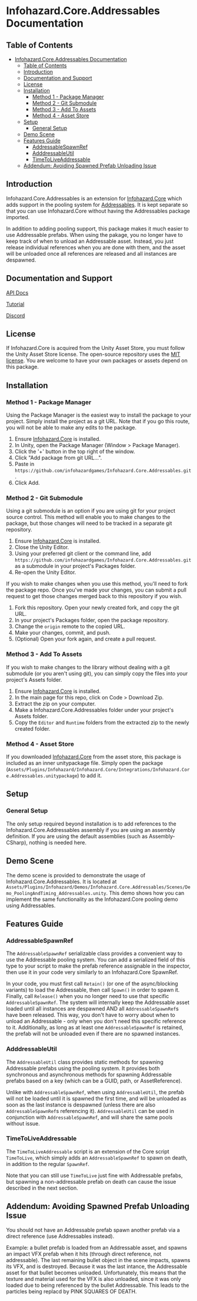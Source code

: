 ﻿# Infohazard.Core.Addressables Documentation

## Table of Contents

- [Infohazard.Core.Addressables Documentation](#infohazardcoreaddressables-documentation)
  - [Table of Contents](#table-of-contents)
  - [Introduction](#introduction)
  - [Documentation and Support](#documentation-and-support)
  - [License](#license)
  - [Installation](#installation)
    - [Method 1 - Package Manager](#method-1---package-manager)
    - [Method 2 - Git Submodule](#method-2---git-submodule)
    - [Method 3 - Add To Assets](#method-3---add-to-assets)
    - [Method 4 - Asset Store](#method-4---asset-store)
  - [Setup](#setup)
    - [General Setup](#general-setup)
  - [Demo Scene](#demo-scene)
  - [Features Guide](#features-guide)
    - [AddressableSpawnRef](#addressablespawnref)
    - [AdddressableUtil](#adddressableutil)
    - [TimeToLiveAddressable](#timetoliveaddressable)
  - [Addendum: Avoiding Spawned Prefab Unloading Issue](#addendum-avoiding-spawned-prefab-unloading-issue)

## Introduction

Infohazard.Core.Addressables is an extension for [Infohazard.Core](https://github.com/infohazardgames/Infohazard.Core) which adds support in the pooling system for [Addressables](https://docs.unity3d.com/Manual/com.unity.addressables.html). It is kept separate so that you can use Infohazard.Core without having the Addressables package imported.

In addition to adding pooling support, this package makes it much easier to use Addressable prefabs. When using the pakage, you no longer have to keep track of when to unload an Addressable asset. Instead, you just release individual references when you are done with them, and the asset will be unloaded once all references are released and all instances are despawned.

## Documentation and Support

[API Docs](https://www.infohazardgames.com/docs/Infohazard.Core.Addressables/html/)

[Tutorial](https://www.youtube.com/playlist?list=PLpnNr8QNHD90TDqamYqA95ENh4eIQVvhS)

[Discord](https://discord.gg/V2jTnpS8zZ)

## License

If Infohazard.Core is acquired from the Unity Asset Store, you must follow the Unity Asset Store license.
The open-source repository uses the [MIT license](https://opensource.org/licenses/MIT).
You are welcome to have your own packages or assets depend on this package.

## Installation

### Method 1 - Package Manager

Using the Package Manager is the easiest way to install the package to your project. Simply install the project as a git URL. Note that if you go this route, you will not be able to make any edits to the package.

1. Ensure [Infohazard.Core](https://github.com/infohazardgames/Infohazard.Core) is installed.
2. In Unity, open the Package Manager (Window > Package Manager).
3. Click the '+' button in the top right of the window.
4. Click "Add package from git URL...".
5. Paste in `https://github.com/infohazardgames/Infohazard.Core.Addressables.git`.
6. Click Add.

### Method 2 - Git Submodule

Using a git submodule is an option if you are using git for your project source control. This method will enable you to make changes to the package, but those changes will need to be tracked in a separate git repository.

1. Ensure [Infohazard.Core](https://github.com/infohazardgames/Infohazard.Core) is installed.
2. Close the Unity Editor.
3. Using your preferred git client or the command line, add `https://github.com/infohazardgames/Infohazard.Core.Addressables.git` as a submodule in your project's Packages folder.
4. Re-open the Unity Editor.

If you wish to make changes when you use this method, you'll need to fork the package repo. Once you've made your changes, you can submit a pull request to get those changes merged back to this repository if you wish.

1. Fork this repository. Open your newly created fork, and copy the git URL.
2. In your project's Packages folder, open the package repository.
3. Change the `origin` remote to the copied URL.
4. Make your changes, commit, and push.
5. (Optional) Open your fork again, and create a pull request.

### Method 3 - Add To Assets

If you wish to make changes to the library without dealing with a git submodule (or you aren't using git), you can simply copy the files into your project's Assets folder.

1. Ensure [Infohazard.Core](https://github.com/infohazardgames/Infohazard.Core) is installed.
2. In the main page for this repo, click on Code > Download Zip.
3. Extract the zip on your computer.
4. Make a Infohazard.Core.Addressables folder under your project's Assets folder.
5. Copy the `Editor` and `Runtime` folders from the extracted zip to the newly created folder.

### Method 4 - Asset Store

If you downloaded [Infohazard.Core](https://assetstore.unity.com/packages/add-ons/infohazard-core-utility-library-235104) from the asset store, this package is included as an inner unitypackage file. Simply open the package (`Assets/Plugins/Infohazard/Infohazard.Core/Integrations/Infohazard.Core.Addressables.unitypackage`) to add it.

## Setup

### General Setup

The only setup required beyond installation is to add references to the Infohazard.Core.Addressables assembly if you are using an assembly definition. If you are using the default assemblies (such as Assembly-CSharp), nothing is needed here.

## Demo Scene

The demo scene is provided to demonstrate the usage of Infohazard.Core.Addressables. It is located at `Assets/Plugins/Infohazard/Demos/Infohazard.Core.Addressables/Scenes/Demo_PoolingAndTiming_Addressables.unity`. This demo shows how you can implement the same functionality as the Infohazard.Core pooling demo using Addressables.

## Features Guide

### AddressableSpawnRef

The `AddressableSpawnRef` serializable class provides a convenient way to use the Addressable pooling system. You can add a serialized field of this type to your script to make the prefab reference assignable in the inspector, then use it in your code very similarly to an Infohazard.Core SpawnRef.

In your code, you must first call `Retain()` (or one of the async/blocking variants) to load the Addressable, then call `Spawn()` in order to spawn it. Finally, call `Release()` when you no longer need to use that specific `AddressableSpawnRef`. The system will internally keep the Addressable asset loaded until all instances are despawned AND all `AddressableSpawnRef`s have been released. This way, you don't have to worry about when to unload an Addressable - only when you don't need this specific reference to it. Additionally, as long as at least one `AddressableSpawnRef` is retained, the prefab will not be unloaded even if there are no spawned instances.

### AdddressableUtil

The `AddressableUtil` class provides static methods for spawning Addressable prefabs using the pooling system. It provides both synchronous and asynchronous methods for spawning Addressable prefabs based on a key (which can be a GUID, path, or AssetReference).

Unlike with `AddressableSpawnRef`, when using `AddressableUtil`, the prefab will not be loaded until it is spawned the first time, and will be unloaded as soon as the last instance is despawned (unless there are also `AddressableSpawnRef`s referencing it). `AddressableUtil` can be used in conjunction with `AddressableSpawnRef`, and will share the same pools without issue.

### TimeToLiveAddressable

The `TimeToLiveAddressable` script is an extension of the Core script `TimeToLive`, which simply adds an `AddressableSpawnRef` to spawn on death, in addition to the regular `SpawnRef`.

Note that you can still use `TimeToLive` just fine with Addressable prefabs, but spawning a non-addressable prefab on death can cause the issue described in the next section.

## Addendum: Avoiding Spawned Prefab Unloading Issue

You should not have an Addressable prefab spawn another prefab via a direct reference (use Addressables instead).

Example: a bullet prefab is loaded from an Addressable asset, and spawns an impact VFX prefab when it hits (through direct reference, not addressable). The last remaining bullet object in the scene impacts, spawns its VFX, and is destroyed. Because it was the last intance, the Addressable asset for that bullet becomes unloaded. Unfortunately, this means that the texture and material used for the VFX is also unloaded, since it was only loaded due to being referenced by the bullet Addressable. This leads to the particles being replacd by PINK SQUARES OF DEATH.
